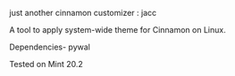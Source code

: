just another cinnamon customizer : jacc

A tool to apply system-wide theme for Cinnamon on Linux.

Dependencies- pywal

Tested on Mint 20.2

